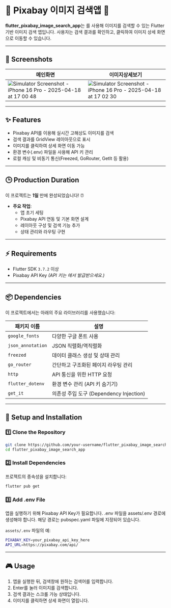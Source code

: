 # 🌟 Pixabay 이미지 검색앱 📸

**flutter_pixabay_image_search_app**는 를 사용해 이미지를 검색할 수 있는 Flutter 기반 이미지 검색 앱입니다.
사용자는 검색 결과를 확인하고, 클릭하여 이미지 상세 화면으로 이동할 수 있습니다.

---

## 📸 Screenshots
|메인화면|이미지상세보기|
|---------------|---------------|
|![Simulator Screenshot - iPhone 16 Pro - 2025-04-18 at 17 00 48](https://github.com/user-attachments/assets/9b834465-19e6-4797-8344-e3f1edea1631)|![Simulator Screenshot - iPhone 16 Pro - 2025-04-18 at 17 02 30](https://github.com/user-attachments/assets/d5d279c9-0a1f-4013-8fb2-5ba2b19608db)|

---

## ✨ Features

- Pixabay API를 이용해 실시간 고해상도 이미지를 검색
- 검색 결과를 GridView 레이아웃으로 표시
- 이미지를 클릭하여 상세 화면 이동 가능
- 환경 변수(.env) 파일을 사용해 API 키 관리
- 로컬 캐싱 및 비동기 통신(Freezed, GoRouter, GetIt 등 활용)

---

## 🕒 Production Duration

이 프로젝트는 **1일** 만에 완성되었습니다! ⏰  
- **주요 작업**:
  - 앱 초기 세팅
  - Pixabay API 연동 및 기본 화면 설계
  - 레이아웃 구성 및 검색 기능 추가
  - 상태 관리와 라우팅 구현

---

## ⚡ Requirements

- Flutter SDK `3.7.2` 이상
- Pixabay API Key *(API 키는 에서 발급받으세요.)*

---

## 📦 Dependencies

이 프로젝트에서는 아래의 주요 라이브러리를 사용했습니다:

| 패키지 이름            | 설명                                                   |
|------------------------|--------------------------------------------------------|
| `google_fonts`         | 다양한 구글 폰트 사용                                  |
| `json_annotation`      | JSON 직렬화/역직렬화                                   |
| `freezed`              | 데이터 클래스 생성 및 상태 관리                        |
| `go_router`            | 간단하고 구조화된 페이지 라우팅 관리                   |
| `http`                 | API 통신을 위한 HTTP 요청                              |
| `flutter_dotenv`       | 환경 변수 관리 (API 키 숨기기)                         |
| `get_it`               | 의존성 주입 도구 (Dependency Injection)                 |

---

## 🚀 Setup and Installation

### 1️⃣ Clone the Repository
```bash
git clone https://github.com/your-username/flutter_pixabay_image_search_app.git
cd flutter_pixabay_image_search_app
```
### 2️⃣ Install Dependencies
프로젝트의 종속성을 설치합니다:
```bash
flutter pub get
```
### 3️⃣ Add .env File
앱을 실행하기 위해 Pixabay API Key가 필요합니다. .env 파일을 assets/.env 경로에 생성해야 합니다. 해당 경로는 pubspec.yaml 파일에 지정되어 있습니다.

`assets/.env` 파일의 예:
```bash
PIXABAY_KEY=your_pixabay_api_key_here
API_URL=https://pixabay.com/api/
```


---
## 🎮 Usage
1. 앱을 실행한 뒤, 검색창에 원하는 검색어를 입력합니다.
2. Enter를 눌러 이미지를 검색합니다.
3. 검색 결과는 스크롤 가능 상태입니다.
4. 이미지를 클릭하면 상세 화면이 열립니다.

